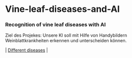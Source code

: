 # Vine-leaf-diseases-and-AI

### Recognition of vine leaf diseases with AI

Ziel des Projekes: Unsere KI soll mit Hilfe von Handybildern Weinblattkrankheiten erkennen und unterscheiden können.

| [Different diseases](https://matheli.github.io/Vine-leaf-diseases-and-AI/Different-diseases) |
